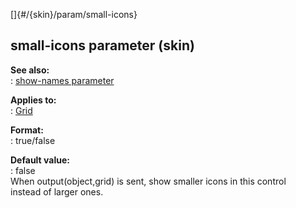 []{#/{skin}/param/small-icons}    
## small-icons parameter (skin)    
**See also:**    
:   [show-names parameter](/ref/%7Bskin%7D/param/show-names.md)    
<!-- -->    
**Applies to:**    
:   [Grid](/ref/%7Bskin%7D/control/grid.md)    
<!-- -->    
**Format:**    
:   true/false    
<!-- -->    
**Default value:**    
:   false    
When output(object,grid) is sent, show smaller icons in this control    
instead of larger ones.  